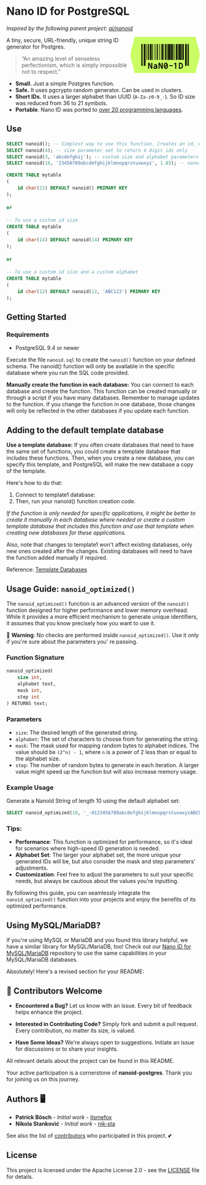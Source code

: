 # Nano ID for PostgreSQL

_Inspired by the following parent project: [ai/nanoid](https://github.com/ai/nanoid)_

<img src="./logo.svg" align="right" alt="Nano ID logo by Anton Lovchikov" width="180" height="94">

A tiny, secure, URL-friendly, unique string ID generator for Postgres.

> “An amazing level of senseless perfectionism, which is simply impossible not to respect.”

* **Small.** Just a simple Postgres function.
* **Safe.** It uses pgcrypto random generator. Can be used in clusters.
* **Short IDs.** It uses a larger alphabet than UUID (`A-Za-z0-9_-`). So ID size was reduced from 36 to 21 symbols.
* **Portable**. Nano ID was ported
  to [over 20 programming languages](https://github.com/ai/nanoid/blob/main/README.md#other-programming-languages).

## Use

```sql
SELECT nanoid(); -- Simplest way to use this function. Creates an id, with the defaults of the created nanoid() function.
SELECT nanoid(4); -- size parameter set to return 4 digit ids only
SELECT nanoid(3, 'abcdefghij'); -- custom size and alphabet parameters defined. nanoid() generates ids concerning them.
SELECT nanoid(10, '23456789abcdefghijklmnopqrstuvwxyz', 1.85); -- nanoid() could generates ids more performant with a custom defined additional bytes factor.
```

```sql
CREATE TABLE mytable
(
    id char(21) DEFAULT nanoid() PRIMARY KEY
);

or

-- To use a custom id size
CREATE TABLE mytable
(
    id char(14) DEFAULT nanoid(14) PRIMARY KEY
);

or

-- To use a custom id size and a custom alphabet
CREATE TABLE mytable
(
    id char(12) DEFAULT nanoid(12, 'ABC123') PRIMARY KEY
);
```

## Getting Started

### Requirements

* PostgreSQL 9.4 or newer

Execute the file `nanoid.sql` to create the `nanoid()` function on your defined schema. The nanoid() function will only
be available in the specific database where you run the SQL code provided.

**Manually create the function in each database:** You can connect to each database and create the function. This
function can be created manually or through a script if you have many databases. Remember to manage updates to the
function. If you change the function in one database, those changes will only be reflected in the other databases if you
update each function.

## Adding to the default template database

**Use a template database:** If you often create databases that need to have the same set of functions, you could create
a template database that includes these functions. Then, when you create a new database, you can specify this template,
and PostgreSQL will make the new database a copy of the template.

Here's how to do that:

1. Connect to template1 database:
2. Then, run your nanoid() function creation code.

*If the function is only needed for specific applications, it might be better to create it manually in each database
where needed or create a custom template database that includes this function and use that template when creating new
databases for these applications.*

Also, note that changes to template1 won't affect existing databases, only new ones created after the changes. Existing
databases will need to have the function added manually if required.

Reference: [Template Databases](https://www.postgresql.org/docs/current/manage-ag-templatedbs.html)

## Usage Guide: `nanoid_optimized()`

The `nanoid_optimized()` function is an advanced version of the `nanoid()` function designed for higher performance and
lower memory overhead. While it provides a more efficient mechanism to generate unique identifiers, it assumes that you
know precisely how you want to use it.

🚫 **Warning**: No checks are performed inside `nanoid_optimized()`. Use it only if you're sure about the parameters you'
re passing.

### Function Signature

```sql
nanoid_optimized(
    size int,
    alphabet text,
    mask int,
    step int
) RETURNS text;
```

### Parameters

- `size`: The desired length of the generated string.
- `alphabet`: The set of characters to choose from for generating the string.
- `mask`: The mask used for mapping random bytes to alphabet indices. The value should be `(2^n) - 1`, where `n` is a
  power of 2 less than or equal to the alphabet size.
- `step`: The number of random bytes to generate in each iteration. A larger value might speed up the function but will
  also increase memory usage.

### Example Usage

Generate a NanoId String of length 10 using the default alphabet set:

```sql
SELECT nanoid_optimized(10, '_-0123456789abcdefghijklmnopqrstuvwxyzABCDEFGHIJKLMNOPQRSTUVWXYZ', 63, 16);
```

### Tips:

- **Performance**: This function is optimized for performance, so it's ideal for scenarios where high-speed ID
  generation is needed.
- **Alphabet Set**: The larger your alphabet set, the more unique your generated IDs will be, but also consider the mask
  and step parameters' adjustments.
- **Customization**: Feel free to adjust the parameters to suit your specific needs, but always be cautious about the
  values you're inputting.

By following this guide, you can seamlessly integrate the `nanoid_optimized()` function into your projects and enjoy the
benefits of its optimized performance.

## Using MySQL/MariaDB?

If you're using MySQL or MariaDB and you found this library helpful, we have a similar library for MySQL/MariaDB, too!
Check out our [Nano ID for MySQL/MariaDB](https://github.com/viascom/nanoid-mysql-mariadb) repository to use the same
capabilities in your MySQL/MariaDB databases.

Absolutely! Here's a revised section for your README:

## 🌱 Contributors Welcome

- **Encountered a Bug?** Let us know with an issue. Every bit of feedback helps enhance the project.

- **Interested in Contributing Code?** Simply fork and submit a pull request. Every contribution, no matter its size, is valued.

- **Have Some Ideas?** We're always open to suggestions. Initiate an issue for discussions or to share your insights.

All relevant details about the project can be found in this README.

Your active participation is a cornerstone of **nanoid-postgres**. Thank you for joining us on this journey.

## Authors 🖥️

* **Patrick Bösch** - *Initial work* - [itsmefox](https://github.com/itsmefox)
* **Nikola Stanković** - *Initial work* - [nik-sta](https://github.com/nik-sta)

See also the list of [contributors](https://github.com/viascom/nanoid-postgres/contributors) who participated in this
project. 💕

## License

This project is licensed under the Apache License 2.0 - see the [LICENSE](LICENSE) file for details.
